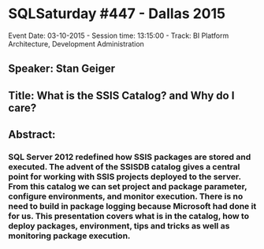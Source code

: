 # SQLSaturday #447 - Dallas 2015
Event Date: 03-10-2015 - Session time: 13:15:00 - Track: BI Platform Architecture, Development  Administration
## Speaker: Stan Geiger
## Title: What is the SSIS Catalog? and Why do I care?
## Abstract:
### SQL Server 2012 redefined how SSIS packages are stored and executed.    The advent of the SSISDB catalog gives a central point for working with SSIS projects deployed to the server.   From this catalog we can set project and package parameter, configure environments, and monitor execution.   There is no need to build in package logging because Microsoft had done it for us.  This presentation covers what is in the catalog, how to deploy packages, environment, tips and tricks as well as  monitoring package execution.
